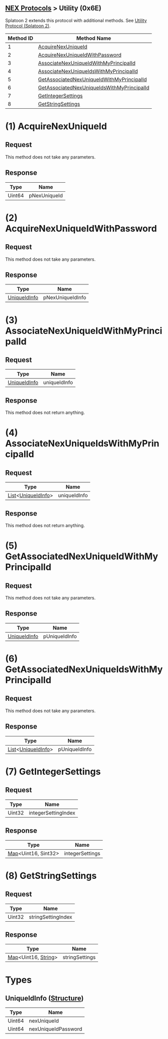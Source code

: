 ## [NEX Protocols](NEX-Protocols.md) > Utility (0x6E)
Splatoon 2 extends this protocol with additional methods. See [Utility Protocol (Splatoon 2)](Utility-Protocol-(Splatoon-2)).

| Method ID | Method Name |
| --- | --- |
| 1 | [AcquireNexUniqueId](#1-acquirenexuniqueid) |
| 2 | [AcquireNexUniqueIdWithPassword](#2-acquirenexuniqueidwithpassword) |
| 3 | [AssociateNexUniqueIdWithMyPrincipalId](#3-associatenexuniqueidwithmyprincipalid) |
| 4 | [AssociateNexUniqueIdsWithMyPrincipalId](#4-associatenexuniqueidswithmyprincipalid) |
| 5 | [GetAssociatedNexUniqueIdWithMyPrincipalId](#5-getassociatednexuniqueidwithmyprincipalid) |
| 6 | [GetAssociatedNexUniqueIdsWithMyPrincipalId](#6-getassociatednexuniqueidswithmyprincipalid) |
| 7 | [GetIntegerSettings](#7-getintegersettings) |
| 8 | [GetStringSettings](#8-getstringsettings) |

# (1) AcquireNexUniqueId
## Request
This method does not take any parameters.

## Response
| Type | Name |
| --- | --- |
| Uint64 | pNexUniqueId |

# (2) AcquireNexUniqueIdWithPassword
## Request
This method does not take any parameters.

## Response
| Type | Name |
| --- | --- |
| [UniqueIdInfo] | pNexUniqueIdInfo |

# (3) AssociateNexUniqueIdWithMyPrincipalId
## Request
| Type | Name |
| --- | --- |
| [UniqueIdInfo] | uniqueIdInfo |

## Response
This method does not return anything.

# (4) AssociateNexUniqueIdsWithMyPrincipalId
## Request
| Type | Name |
| --- | --- |
| [List]&lt;[UniqueIdInfo]&gt; | uniqueIdInfo |

## Response
This method does not return anything.

# (5) GetAssociatedNexUniqueIdWithMyPrincipalId
## Request
This method does not take any parameters.

## Response
| Type | Name |
| --- | --- |
| [UniqueIdInfo] | pUniqueIdInfo |

# (6) GetAssociatedNexUniqueIdsWithMyPrincipalId
## Request
This method does not take any parameters.

## Response
| Type | Name |
| --- | --- |
| [List]&lt;[UniqueIdInfo]&gt; | pUniqueIdInfo |

# (7) GetIntegerSettings
## Request
| Type | Name |
| --- | --- |
| Uint32 | integerSettingIndex |

## Response
| Type | Name |
| --- | --- |
| [Map]&lt;Uint16, Sint32&gt; | integerSettings |

# (8) GetStringSettings
## Request
| Type | Name |
| --- | --- |
| Uint32 | stringSettingIndex |

## Response
| Type | Name |
| --- | --- |
| [Map]&lt;Uint16, [String]&gt; | stringSettings |

# Types
## UniqueIdInfo ([Structure])
| Type | Name |
| --- | --- |
| Uint64 | nexUniqueId |
| Uint64 | nexUniqueIdPassword |

[String]: NEX-Common-Types.md#string
[Buffer]: NEX-Common-Types.md#buffer
[List]: NEX-Common-Types.md#list
[Map]: NEX-Common-Types.md#map
[Structure]: NEX-Common-Types.md#structure
[Data]: NEX-Common-Types.md#anydataholder

[UniqueIdInfo]: #uniqueidinfo-structure